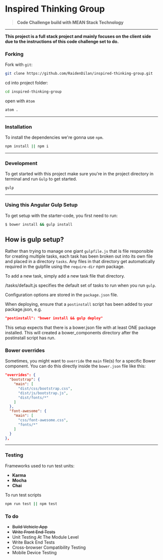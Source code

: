 # Inspired Thinking Group

> **Code Challenge build with MEAN Stack Technology**

---

**This project is a full stack project and mainly focuses on the client side due to the instructions of this code challenge set to do.**

### Forking

Fork with `git`:

```sh
git clone https://github.com/RaidenDilan/inspired-thinking-group.git
```
cd into project folder:

```sh
cd inspired-thinking-group
```
open with `Atom`

```sh
atom .
```

---

### Installation

To install the dependencies we're gonna use `npm`.

```sh
npm install || npm i
```

---

### Development

To get started with this project make sure you're in the project directory in terminal and run `Gulp` to get started.

```sh
gulp
```

---

### Using this Angular Gulp Setup

To get setup with the starter-code, you first need to run:

```sh
$ bower install && gulp install
```

## How is gulp setup?

Rather than trying to manage one giant `gulpfile.js` that is file responsible for creating multiple tasks, each task has been broken out into its own file and placed in a directory `tasks`. Any files in that directory get automatically required in the gulpfile using the `require-dir` npm package.

To add a new task, simply add a new task file that directory.

/tasks/default.js specifies the default set of tasks to run
when you run `gulp`.

Configuration options are stored in the `package.json` file.

When deploying, ensure that a `postinstall` script has been added to
your package.json, e.g.

```json
"postinstall": "bower install && gulp deploy"
```

This setup expects that there is a bower.json file with at least ONE package
installed. This will created a bower_components directory after
the postinstall script has run.

### Bower overrides

Sometimes, you might want to `override` the `main` file(s) for a specific Bower component. You can do this directly inside the `bower.json` file like this:

```json
"overrides": {
  "bootstrap": {
    "main": [
      "dist/css/bootstrap.css",
      "dist/js/bootstrap.js",
      "dist/fonts/*"
    ]
  },
  "font-awesome": {
    "main": [
      "css/font-awesome.css",
      "fonts/*"
    ]
  }
},
```

---

### Testing


Frameworks used to run test units:

- **Karma**
- **Mocha**
- **Chai**

To run test scripts


```sh
npm run test || npm test
```


### To do
- ~~Build Vehicle App~~
- ~~Write Front End Tests~~
- Unit Testing At The Module Level
- Write Back End Tests
- Cross-browser Compatibility Testing
- Mobile Device Testing